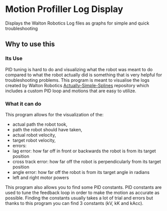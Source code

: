 # Motion Profiller Log Display
Displays the Walton Robotics Log files as graphs for simple and quick troubleshooting

## Why to use this
### Its Use
PID tuning is hard to do and visualizing what the robot was meant to do compared to what the robot actually
did is something that is very helpful for troubleshooting problems.
This program is meant to visualise the logs created by Walton Robotics
<a href=https://github.com/ThundrHawk/Actually-Simple-Splines>Actually-Simple-Splines</a> repository which
includes a custom PID loop and motions that are easy to utilize.
### What it can do
This program allows for the visualization of the:
+ actual path the robot took,
+ path the robot should have taken,
+ actual robot velocity,
+ target robot velocity,
+ errors:
 + lag error: how far off in front or backwards the robot is from its target position
 + cross track error: how far off the robot is perpendicularly from its target position
 + angle error: how far off the robot is from its target angle in radians
+ left and right motor powers

This program also allows you to find some PID constants.
PID constants are used to tune the feedback loop in order to make the motion as accurate as possible. Finding the
constants usually takes a lot of trial and errors but thanks to this program you can find 3 constants (kV, kK and kAcc).


